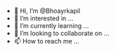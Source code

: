 - 👋 Hi, I’m @Bhoayrkapil
- 👀 I’m interested in ...
- 🌱 I’m currently learning ...
- 💞️ I’m looking to collaborate on ...
- 📫 How to reach me ...

<!---
Bhoayrkapil/Bhoayrkapil is a ✨ special ✨ repository because its `README.md` (this file) appears on your GitHub profile.
You can click the Preview link to take a look at your changes.
--->
